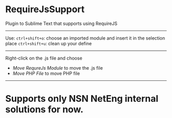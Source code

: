 RequireJsSupport
=========================

Plugin to Sublime Text that supports using RequireJS

----

Use:
`ctrl+shift+o`: choose an imported module and insert it in the selection place
`ctrl+shift+u`: clean up your define

----

Right-click on the .js file and choose
* *Move RequreJs Module* to move the .js file
* *Move PHP File* to move PHP file

----

# Supports only NSN NetEng internal solutions for now.